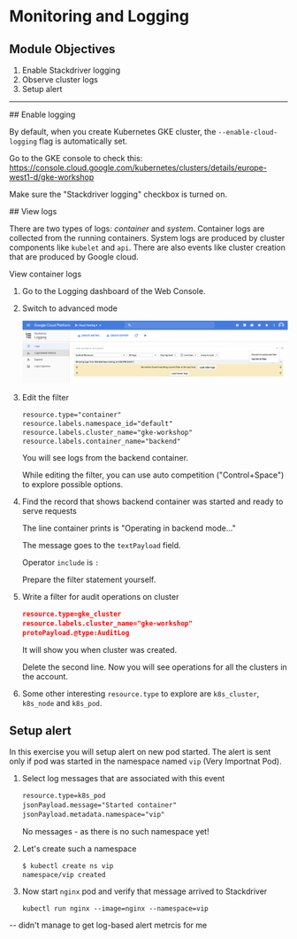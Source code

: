 # Monitoring and Logging

## Module Objectives

1. Enable Stackdriver logging
1. Observe cluster logs
1. Setup alert

---

## Enable logging

By default, when you create Kubernetes GKE cluster, the `--enable-cloud-logging` flag is automatically set.

Go to the GKE console to check this: https://console.cloud.google.com/kubernetes/clusters/details/europe-west1-d/gke-workshop

Make sure the "Stackdriver logging" checkbox is turned on.

## View logs

There are two types of logs: _container_ and _system_. Container logs are collected from the running containers. System logs are produced by cluster components like `kubelet` and `api`. There are also events like cluster creation that are produced by Google cloud.

View container logs

1. Go to the Logging dashboard of the Web Console.

1. Switch to advanced mode

    ![Advanced filter](img/logging-advanced-filter.png)

1. Edit the filter

    ```shell
    resource.type="container"
    resource.labels.namespace_id="default"
    resource.labels.cluster_name="gke-workshop"
    resource.labels.container_name="backend"
    ```

    You will see logs from the backend container.

    While editing the filter, you can use auto competition ("Control+Space") to explore possible options.

1. Find the record that shows backend container was started and ready to serve requests

    The line container prints is "Operating in backend mode..."

    The message goes to the `textPayload` field.

    Operator `include` is `:`

    Prepare the filter statement yourself.

1. Write a filter for audit operations on cluster

    ```json
    resource.type=gke_cluster
    resource.labels.cluster_name="gke-workshop"
    protoPayload.@type:AuditLog
    ```

    It will show you when cluster was created.

    Delete the second line. Now you will see operations for all the clusters in the account.

1. Some other interesting `resource.type` to explore are `k8s_cluster`, `k8s_node` and `k8s_pod`.

Setup alert
-----------

In this exercise you will setup alert on new pod started. The alert is sent only if pod was started in the namespace named `vip` (Very Importnat Pod).

1. Select log messages that are associated with this event

    ```txt
    resource.type=k8s_pod
    jsonPayload.message="Started container"
    jsonPayload.metadata.namespace="vip"
    ```

    No messages - as there is no such namespace yet!

1. Let's create such a namespace

    ```shell
    $ kubectl create ns vip
    namespace/vip created
    ```

1. Now start `nginx` pod and verify that message arrived to Stackdriver

    ```shell
    kubectl run nginx --image=nginx --namespace=vip
    ```

-- didn't manage to get log-based alert metrcis for me
